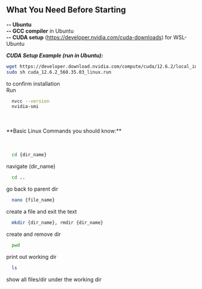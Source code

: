 ## What You Need Before Starting


**--     Ubuntu**  
**--     GCC compiler** in Ubuntu  
**--     CUDA setup** (https://developer.nvidia.com/cuda-downloads) for WSL-Ubuntu  

**_CUDA Setup Example (run in Ubuntu):_**  

```bash
wget https://developer.download.nvidia.com/compute/cuda/12.6.2/local_installers/cuda_12.6.2_560.35.03_linux.run
sudo sh cuda_12.6.2_560.35.03_linux.run
```
to confirm installation <br>
Run<br>
```bash
  nvcc --version
  nvidia-smi
```
<br>
<br>
**Basic Linux Commands you should know:**<br>
<br>
<br>

```bash
  cd {dir_name}  
```
navigate (dir_name) <br>
```bash
  cd ..    
```
go back to parent dir <br>
```bash
  nano {file_name}
```
create a file and exit the text <br>
```bash
  mkdir {dir_name}, rmdir {dir_name}
```
create and remove dir <br>
```bash
  pwd
```
print out working dir <br>
```bash
  ls
```
show all files/dir under the working dir <br>
